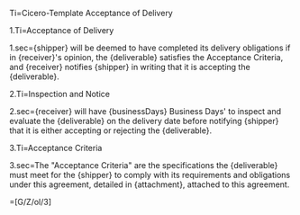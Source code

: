 Ti=Cicero-Template Acceptance of Delivery

1.Ti=Acceptance of Delivery

1.sec={shipper} will be deemed to have completed its delivery obligations if in {receiver}'s opinion, the {deliverable} satisfies the Acceptance Criteria, and {receiver} notifies {shipper} in writing that it is accepting the {deliverable}.

2.Ti=Inspection and Notice

2.sec={receiver} will have {businessDays} Business Days' to inspect and evaluate the {deliverable} on the delivery date before notifying {shipper} that it is either accepting or rejecting the {deliverable}.

3.Ti=Acceptance Criteria

3.sec=The "Acceptance Criteria" are the specifications the {deliverable} must meet for the {shipper} to comply with its requirements and obligations under this agreement, detailed in {attachment}, attached to this agreement.

=[G/Z/ol/3]
